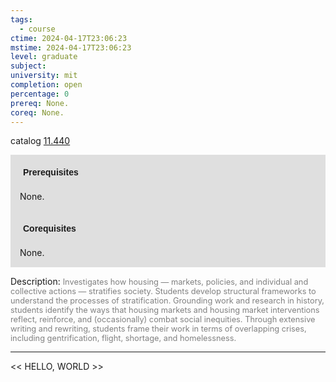 ```yaml
---
tags:
  - course
ctime: 2024-04-17T23:06:23
mstime: 2024-04-17T23:06:23
level: graduate
subject: 
university: mit
completion: open
percentage: 0
prereq: None.
coreq: None.
---
```


catalog [11.440](http://student.mit.edu/catalog/m11c.html#11.440)

<span style="display: block; padding: 15px; background-color: rgb(100, 100, 100, 0.2);"><font id="m_prereq580_0" style="display: block; font-family: Arial, sans-serif; font-weight: bold; padding: 5px">Prerequisites</font><br><span id="prereq580_0">None.</span></span>
<span style="display: block; padding: 15px; background-color: rgb(100, 100, 100, 0.2);"><font id="m_coreq580_0" style="display: block; font-family: Arial, sans-serif; font-weight: bold; padding: 5px">Corequisites</font><br><span id="coreq580_0">None.</span></span>

<font style="">Description:</font>
<font style="color: grey; font-size: 0.8rem;">Investigates how housing — markets, policies, and individual and collective actions — stratifies society. Students develop structural frameworks to understand the processes of stratification. Grounding work and research in history, students identify the ways that housing markets and housing market interventions reflect, reinforce, and (occasionally) combat social inequities. Through extensive writing and rewriting, students frame their work in terms of overlapping crises, including gentrification, flight, shortage, and homelessness.</font>



---

<< HELLO, WORLD >>
